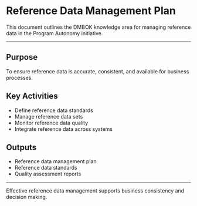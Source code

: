 # Reference Data Management Plan

This document outlines the DMBOK knowledge area for managing reference data in the Program Autonomy initiative.

---

## Purpose
To ensure reference data is accurate, consistent, and available for business processes.

## Key Activities
- Define reference data standards
- Manage reference data sets
- Monitor reference data quality
- Integrate reference data across systems

## Outputs
- Reference data management plan
- Reference data standards
- Quality assessment reports

---

Effective reference data management supports business consistency and decision making.
